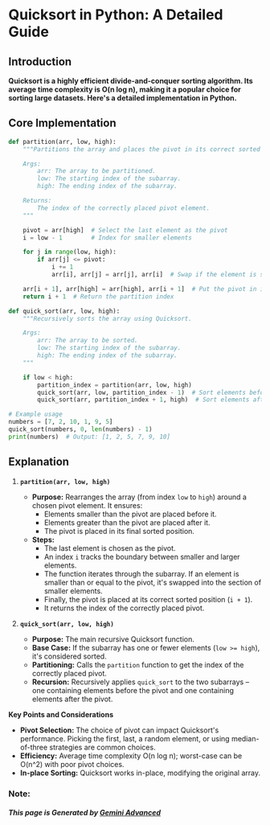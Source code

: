 # Quicksort in Python: A Detailed Guide

## Introduction

**Quicksort is a highly efficient divide-and-conquer sorting algorithm. Its average time complexity is O(n log n), making it a popular choice for sorting large datasets. Here's a detailed implementation in Python.**

## Core Implementation

```python
def partition(arr, low, high):
    """Partitions the array and places the pivot in its correct sorted position.

    Args:
        arr: The array to be partitioned.
        low: The starting index of the subarray.
        high: The ending index of the subarray.

    Returns:
        The index of the correctly placed pivot element.
    """

    pivot = arr[high]  # Select the last element as the pivot
    i = low - 1        # Index for smaller elements

    for j in range(low, high):
        if arr[j] <= pivot:
            i += 1
            arr[i], arr[j] = arr[j], arr[i]  # Swap if the element is smaller

    arr[i + 1], arr[high] = arr[high], arr[i + 1]  # Put the pivot in its sorted place
    return i + 1  # Return the partition index

def quick_sort(arr, low, high):
    """Recursively sorts the array using Quicksort.

    Args:
        arr: The array to be sorted.
        low: The starting index of the subarray.
        high: The ending index of the subarray.
    """

    if low < high:
        partition_index = partition(arr, low, high)
        quick_sort(arr, low, partition_index - 1)  # Sort elements before partition
        quick_sort(arr, partition_index + 1, high)  # Sort elements after partition

# Example usage
numbers = [7, 2, 10, 1, 9, 5]
quick_sort(numbers, 0, len(numbers) - 1)
print(numbers)  # Output: [1, 2, 5, 7, 9, 10]
```

## Explanation

1. **`partition(arr, low, high)`**
   * **Purpose:** Rearranges the array (from index `low` to `high`) around a chosen pivot element. It ensures:
      - Elements smaller than the pivot are placed before it.
      - Elements greater than the pivot are placed after it.
      - The pivot is placed in its final sorted position.
   * **Steps:**
     * The last element is chosen as the pivot.
     * An index `i` tracks the boundary between smaller and larger elements.
     * The function iterates through the subarray. If an element is smaller than or equal to the pivot, it's swapped into the section of smaller elements.
     * Finally, the pivot is placed at its correct sorted position (`i + 1`).
     * It returns the index of the correctly placed pivot.

2. **`quick_sort(arr, low, high)`**
   * **Purpose:** The main recursive Quicksort function.
   * **Base Case:** If the subarray has one or fewer elements (`low >= high`), it's considered sorted.
   * **Partitioning:** Calls the `partition` function to get the index of the correctly placed pivot.
   * **Recursion:**  Recursively applies `quick_sort` to the two subarrays – one containing elements before the pivot and one containing elements after the pivot.

**Key Points and Considerations**

* **Pivot Selection:** The choice of pivot can impact Quicksort's performance. Picking the first, last, a random element, or using median-of-three strategies are common choices.
* **Efficiency:**  Average time complexity O(n log n); worst-case can be O(n^2) with poor pivot choices.
* **In-place Sorting:**  Quicksort works in-place, modifying the original array.

### Note:

#### _This page is Generated by [Gemini Advanced](https://g.co/gemini/share/fad7821db065)_
